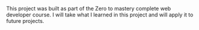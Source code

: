 This project was built as part of the Zero to mastery complete web developer course. I will take what I learned in this project and will apply it to future projects.
